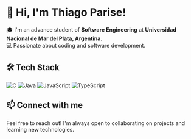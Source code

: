 # 👋 Hi, I'm Thiago Parise!

🎓 I'm an advance student of **Software Engineering** at **Universidad Nacional de Mar del Plata, Argentina**.  
💻 Passionate about coding and software development.  

## 🛠 Tech Stack
![C](https://img.shields.io/badge/C-00599C?style=for-the-badge&logo=c&logoColor=white)
![Java](https://img.shields.io/badge/Java-007396?style=for-the-badge&logo=java&logoColor=white)
![JavaScript](https://img.shields.io/badge/JavaScript-F7DF1E?style=for-the-badge&logo=javascript&logoColor=black)
![TypeScript](https://img.shields.io/badge/TypeScript-3178C6?style=for-the-badge&logo=typescript&logoColor=white)


## 📫 Connect with me
Feel free to reach out! I'm always open to collaborating on projects and learning new technologies.  
